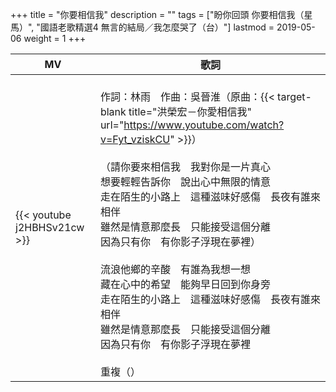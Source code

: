 +++
title = "你要相信我"
description = ""
tags = ["盼你回頭 你要相信我（星馬）", "國語老歌精選4 無言的結局／我怎麼哭了（台）"]
lastmod = 2019-05-06
weight = 1
+++

MV  | 歌詞  
--------------|-------
{{< youtube j2HBHSv21cw >}}|<br/> 作詞：林雨　作曲：吳晉淮（原曲：{{< target-blank title="洪榮宏－你愛相信我" url="https://www.youtube.com/watch?v=Fyt_vziskCU" >}}）<br/><br/> （請你要來相信我　我對你是一片真心<br/>想要輕輕告訴你　說出心中無限的情意<br/>走在陌生的小路上　這種滋味好感傷　長夜有誰來相伴<br/>雖然是情意那麼長　只能接受這個分離<br/>因為只有你　有你影子浮現在夢裡）<br/> <br/>流浪他鄉的辛酸　有誰為我想一想<br/>藏在心中的希望　能夠早日回到你身旁<br/>走在陌生的小路上　這種滋味好感傷　長夜有誰來相伴<br/>雖然是情意那麼長　只能接受這個分離<br/>因為只有你　有你影子浮現在夢裡<br/> <br/> 重複（）
